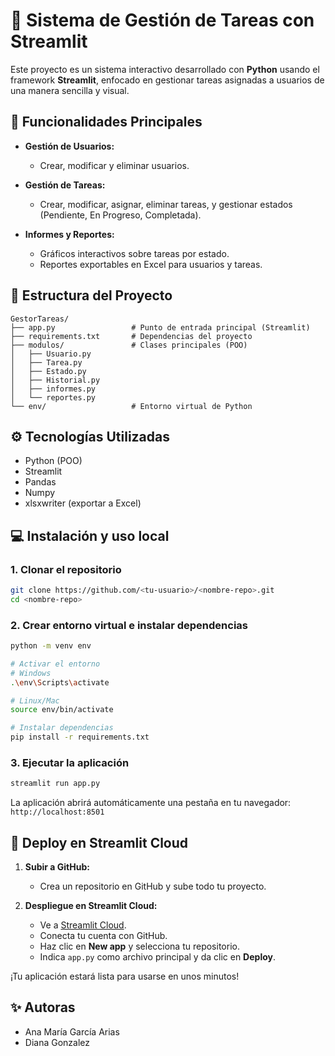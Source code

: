 # 📝 Sistema de Gestión de Tareas con Streamlit

Este proyecto es un sistema interactivo desarrollado con **Python** usando el framework **Streamlit**, enfocado en gestionar tareas asignadas a usuarios de una manera sencilla y visual.

## 📌 Funcionalidades Principales

- **Gestión de Usuarios:**
  - Crear, modificar y eliminar usuarios.

- **Gestión de Tareas:**
  - Crear, modificar, asignar, eliminar tareas, y gestionar estados (Pendiente, En Progreso, Completada).

- **Informes y Reportes:**
  - Gráficos interactivos sobre tareas por estado.
  - Reportes exportables en Excel para usuarios y tareas.

## 🚧 Estructura del Proyecto

```
GestorTareas/
├── app.py                 # Punto de entrada principal (Streamlit)
├── requirements.txt       # Dependencias del proyecto
├── modulos/               # Clases principales (POO)
│   ├── Usuario.py
│   ├── Tarea.py
│   ├── Estado.py
│   ├── Historial.py
│   ├── informes.py
│   └── reportes.py
└── env/                   # Entorno virtual de Python
```

## ⚙️ Tecnologías Utilizadas

- Python (POO)
- Streamlit
- Pandas
- Numpy
- xlsxwriter (exportar a Excel)

## 💻 Instalación y uso local

### 1. Clonar el repositorio

```bash
git clone https://github.com/<tu-usuario>/<nombre-repo>.git
cd <nombre-repo>
```

### 2. Crear entorno virtual e instalar dependencias

```bash
python -m venv env

# Activar el entorno
# Windows
.\env\Scripts\activate

# Linux/Mac
source env/bin/activate

# Instalar dependencias
pip install -r requirements.txt
```

### 3. Ejecutar la aplicación

```bash
streamlit run app.py
```

La aplicación abrirá automáticamente una pestaña en tu navegador: `http://localhost:8501`

## 🚀 Deploy en Streamlit Cloud

1. **Subir a GitHub:**
   - Crea un repositorio en GitHub y sube todo tu proyecto.

2. **Despliegue en Streamlit Cloud:**
   - Ve a [Streamlit Cloud](https://streamlit.io/cloud).
   - Conecta tu cuenta con GitHub.
   - Haz clic en **New app** y selecciona tu repositorio.
   - Indica `app.py` como archivo principal y da clic en **Deploy**.

¡Tu aplicación estará lista para usarse en unos minutos!

## ✨ Autoras

- Ana María García Arias
- Diana Gonzalez